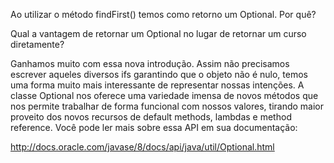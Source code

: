Ao utilizar o método findFirst() temos como retorno um Optional<Curso>. Por quê?

Qual a vantagem de retornar um Optional no lugar de retornar um curso diretamente?

Ganhamos muito com essa nova introdução. Assim não precisamos escrever aqueles diversos ifs garantindo que o objeto não é nulo, temos uma forma muito mais interessante de representar nossas intenções. A classe Optional nos oferece uma variedade imensa de novos métodos que nos permite trabalhar de forma funcional com nossos valores, tirando maior proveito dos novos recursos de default methods, lambdas e method reference. Você pode ler mais sobre essa API em sua documentação:

http://docs.oracle.com/javase/8/docs/api/java/util/Optional.html